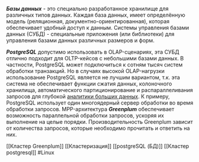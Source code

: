 ***Базы данных*** - это специально разработанное хранилище для различных типов данных. Каждая база данных, имеет определённую модель (реляционная, документно-ориентированная), которая обеспечивает удобный доступ к данным. Системы управления базами данных (СУБД) - специальные приложения (или библиотеки) для управления базами данных различных размеров и форм.

***PostgreSQL*** допустимо использовать в OLAP-сценариях, эта СУБД отлично подходит для OLTP-кейсов с небольшими базами данных. В частности, PostgreSQL может подключиться к сотням тысяч систем обработки транзакций. Но в случаях высокой OLAP-нагрузки использование PostgreSQL является не лучшим вариантом, т.к. эта система не обеспечивает функции сжатия данных, колоночного хранилища, автоматического партиционирование и распараллеливания запросов для глубокой [аналитики больших данных](https://www.bigdataschool.ru/courses/big-data-analytics-for-executives). К примеру, PostgreSQL использует один многоядерный сервер обработки во время обработки запросов.
MPP-архитектура ***Greenplum*** обеспечивает возможность параллельной обработки запросов, ускоряя их выполнение на целые порядки. Производительность Greenplum зависит от количества запросов, которые необходимо прочитать и ответить на них.


[[Кластер Greenplum]] [[Кластеризация]] [[postgreSQL (БД)]] [[Кластер postgresql]]
#Linux 